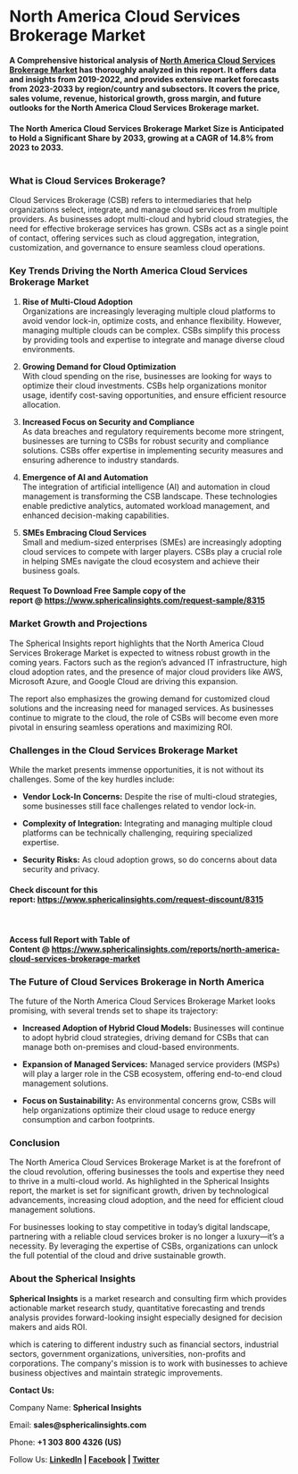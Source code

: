 <h1 class="news-post-title">North America Cloud Services Brokerage Market</h1>
<p><strong>A Comprehensive historical analysis of&nbsp;<a href="https://www.sphericalinsights.com/reports/north-america-cloud-services-brokerage-market" target="_blank" rel="noreferrer noopener">North America Cloud Services Brokerage Market</a>&nbsp;has thoroughly analyzed in this report. It offers data and insights from 2019-2022, and provides extensive market forecasts from 2023-2033 by region/country and subsectors. It covers the price, sales volume, revenue, historical growth, gross margin, and future outlooks for the North America Cloud Services Brokerage market.</strong></p>
<h4><strong>The North America Cloud Services Brokerage Market Size is Anticipated to Hold a Significant Share by 2033, growing at a CAGR of 14.8% from 2023 to 2033.</strong></h4>
<p><strong><img src="https://www.sphericalinsights.com/images/rd/north-america-cloud-services-brokerage-market.png" alt="" /></strong></p>
<h3><strong>What is Cloud Services Brokerage?</strong></h3>
<p>Cloud Services Brokerage (CSB) refers to intermediaries that help organizations select, integrate, and manage cloud services from multiple providers. As businesses adopt multi-cloud and hybrid cloud strategies, the need for effective brokerage services has grown. CSBs act as a single point of contact, offering services such as cloud aggregation, integration, customization, and governance to ensure seamless cloud operations.</p>
<h3><strong>Key Trends Driving the North America Cloud Services Brokerage Market</strong></h3>
<ol>
<li>
<p><strong>Rise of Multi-Cloud Adoption</strong><br />Organizations are increasingly leveraging multiple cloud platforms to avoid vendor lock-in, optimize costs, and enhance flexibility. However, managing multiple clouds can be complex. CSBs simplify this process by providing tools and expertise to integrate and manage diverse cloud environments.</p>
</li>
<li>
<p><strong>Growing Demand for Cloud Optimization</strong><br />With cloud spending on the rise, businesses are looking for ways to optimize their cloud investments. CSBs help organizations monitor usage, identify cost-saving opportunities, and ensure efficient resource allocation.</p>
</li>
<li>
<p><strong>Increased Focus on Security and Compliance</strong><br />As data breaches and regulatory requirements become more stringent, businesses are turning to CSBs for robust security and compliance solutions. CSBs offer expertise in implementing security measures and ensuring adherence to industry standards.</p>
</li>
<li>
<p><strong>Emergence of AI and Automation</strong><br />The integration of artificial intelligence (AI) and automation in cloud management is transforming the CSB landscape. These technologies enable predictive analytics, automated workload management, and enhanced decision-making capabilities.</p>
</li>
<li>
<p><strong>SMEs Embracing Cloud Services</strong><br />Small and medium-sized enterprises (SMEs) are increasingly adopting cloud services to compete with larger players. CSBs play a crucial role in helping SMEs navigate the cloud ecosystem and achieve their business goals.</p>
</li>
</ol>
<h4>Request To Download Free Sample copy of the report&nbsp;@&nbsp;<a href="https://www.sphericalinsights.com/request-sample/8315">https://www.sphericalinsights.com/request-sample/8315</a></h4>
<h3><strong>Market Growth and Projections</strong></h3>
<p>The Spherical Insights report highlights that the North America Cloud Services Brokerage Market is expected to witness robust growth in the coming years. Factors such as the region&rsquo;s advanced IT infrastructure, high cloud adoption rates, and the presence of major cloud providers like AWS, Microsoft Azure, and Google Cloud are driving this expansion.</p>
<p>The report also emphasizes the growing demand for customized cloud solutions and the increasing need for managed services. As businesses continue to migrate to the cloud, the role of CSBs will become even more pivotal in ensuring seamless operations and maximizing ROI.</p>
<h3><strong>Challenges in the Cloud Services Brokerage Market</strong></h3>
<p>While the market presents immense opportunities, it is not without its challenges. Some of the key hurdles include:</p>
<ul>
<li>
<p><strong>Vendor Lock-In Concerns:</strong>&nbsp;Despite the rise of multi-cloud strategies, some businesses still face challenges related to vendor lock-in.</p>
</li>
<li>
<p><strong>Complexity of Integration:</strong>&nbsp;Integrating and managing multiple cloud platforms can be technically challenging, requiring specialized expertise.</p>
</li>
<li>
<p><strong>Security Risks:</strong>&nbsp;As cloud adoption grows, so do concerns about data security and privacy.</p>
</li>
</ul>
<h4>Check discount for this report:&nbsp;<a href="https://www.sphericalinsights.com/request-discount/8315">https://www.sphericalinsights.com/request-discount/8315</a></h4>
<p>&nbsp;</p>
<h4>Access full Report with Table of Content&nbsp;@&nbsp;<a href="https://www.sphericalinsights.com/reports/north-america-cloud-services-brokerage-market">https://www.sphericalinsights.com/reports/north-america-cloud-services-brokerage-market</a>&nbsp;</h4>
<h3><strong>The Future of Cloud Services Brokerage in North America</strong></h3>
<p>The future of the North America Cloud Services Brokerage Market looks promising, with several trends set to shape its trajectory:</p>
<ul>
<li>
<p><strong>Increased Adoption of Hybrid Cloud Models:</strong>&nbsp;Businesses will continue to adopt hybrid cloud strategies, driving demand for CSBs that can manage both on-premises and cloud-based environments.</p>
</li>
<li>
<p><strong>Expansion of Managed Services:</strong>&nbsp;Managed service providers (MSPs) will play a larger role in the CSB ecosystem, offering end-to-end cloud management solutions.</p>
</li>
<li>
<p><strong>Focus on Sustainability:</strong>&nbsp;As environmental concerns grow, CSBs will help organizations optimize their cloud usage to reduce energy consumption and carbon footprints.</p>
</li>
</ul>
<h3><strong>Conclusion</strong></h3>
<p>The North America Cloud Services Brokerage Market is at the forefront of the cloud revolution, offering businesses the tools and expertise they need to thrive in a multi-cloud world. As highlighted in the Spherical Insights report, the market is set for significant growth, driven by technological advancements, increasing cloud adoption, and the need for efficient cloud management solutions.</p>
<p>For businesses looking to stay competitive in today&rsquo;s digital landscape, partnering with a reliable cloud services broker is no longer a luxury&mdash;it&rsquo;s a necessity. By leveraging the expertise of CSBs, organizations can unlock the full potential of the cloud and drive sustainable growth.</p>
<h3><strong>About the Spherical Insights</strong></h3>
<p><strong>Spherical Insights</strong>&nbsp;is a market research and consulting firm which provides actionable market research study, quantitative forecasting and trends analysis provides forward-looking insight especially designed for decision makers and aids ROI.</p>
<p>which is catering to different industry such as financial sectors, industrial sectors, government organizations, universities, non-profits and corporations. The company's mission is to work with businesses to achieve business objectives and maintain strategic improvements.</p>
<p><strong>Contact Us:</strong></p>
<p>Company Name:&nbsp;<strong>Spherical Insights</strong></p>
<p>Email:&nbsp;<strong>sales@sphericalinsights.com</strong></p>
<p>Phone:&nbsp;<strong>+1 303 800 4326 (US)</strong></p>
<p>Follow Us:&nbsp;<strong><a href="https://www.linkedin.com/company/spherical-insight/"><u>LinkedIn</u></a>&nbsp;|&nbsp;<a href="https://www.facebook.com/sphericalinsights22"><u>Facebook</u></a>&nbsp;|&nbsp;<a href="https://twitter.com/SInsights_US"><u>Twitter</u></a></strong></p>

